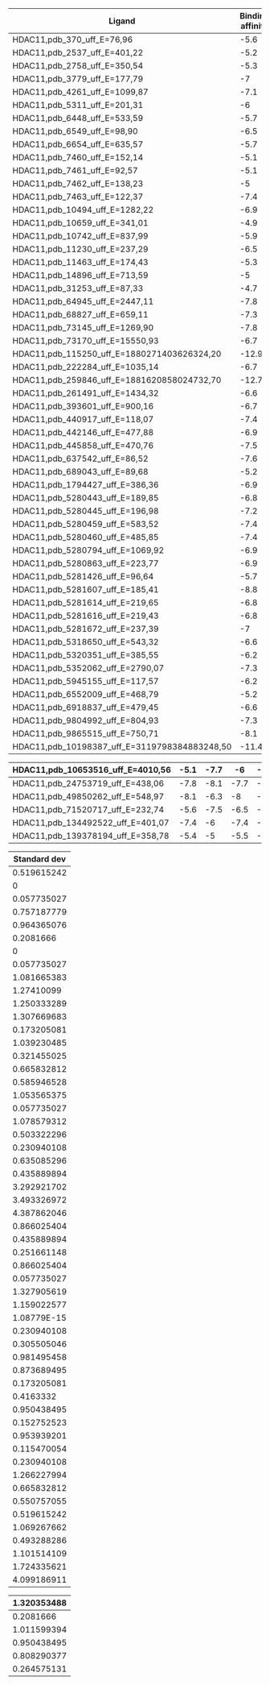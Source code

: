 ﻿|Ligand|Binding affinity|Binding affinity|Binding affinity|Average|
| - | - | - | - | - |
|HDAC11,pdb\_370\_uff\_E=76,96|-5.6|-5.6|-6.5|-5.9|
|HDAC11,pdb\_2537\_uff\_E=401,22|-5.2|-5.2|-5.2|-5.2|
|HDAC11,pdb\_2758\_uff\_E=350,54|-5.3|-5.3|-5.2|-5.26666667|
|HDAC11,pdb\_3779\_uff\_E=177,79|-7|-5.6|-5.8|-6.13333333|
|HDAC11,pdb\_4261\_uff\_E=1099,87|-7.1|-8.6|-6.8|-7.5|
|HDAC11,pdb\_5311\_uff\_E=201,31|-6|-6.4|-6.3|-6.23333333|
|HDAC11,pdb\_6448\_uff\_E=533,59|-5.7|-5.7|-5.7|-5.7|
|HDAC11,pdb\_6549\_uff\_E=98,90|-6.5|-6.4|-6.5|-6.46666667|
|HDAC11,pdb\_6654\_uff\_E=635,57|-5.7|-7.2|-5.1|-6|
|HDAC11,pdb\_7460\_uff\_E=152,14|-5.1|-7.4|-7.2|-6.56666667|
|HDAC11,pdb\_7461\_uff\_E=92,57|-5.1|-7.1|-7.4|-6.53333333|
|HDAC11,pdb\_7462\_uff\_E=138,23|-5|-7.4|-7.1|-6.5|
|HDAC11,pdb\_7463\_uff\_E=122,37|-7.4|-7.1|-7.4|-7.3|
|HDAC11,pdb\_10494\_uff\_E=1282,22|-6.9|-5.1|-6.9|-6.3|
|HDAC11,pdb\_10659\_uff\_E=341,01|-4.9|-4.8|-5.4|-5.03333333|
|HDAC11,pdb\_10742\_uff\_E=837,99|-5.9|-6.3|-5|-5.73333333|
|HDAC11,pdb\_11230\_uff\_E=237,29|-6.5|-5.4|-6.3|-6.06666667|
|HDAC11,pdb\_11463\_uff\_E=174,43|-5.3|-6.2|-7.4|-6.3|
|HDAC11,pdb\_14896\_uff\_E=713,59|-5|-4.9|-5|-4.96666667|
|HDAC11,pdb\_31253\_uff\_E=87,33|-4.7|-6.7|-6.4|-5.93333333|
|HDAC11,pdb\_64945\_uff\_E=2447,11|-7.8|-7.2|-6.8|-7.26666667|
|HDAC11,pdb\_68827\_uff\_E=659,11|-7.3|-7.7|-7.3|-7.43333333|
|HDAC11,pdb\_73145\_uff\_E=1269,90|-7.8|-6.7|-7.8|-7.43333333|
|HDAC11,pdb\_73170\_uff\_E=15550,93|-6.7|-7.4|-6.6|-6.9|
|HDAC11,pdb\_115250\_uff\_E=1880271403626324,20|-12.9|-6.8|-7.7|-9.13333333|
|HDAC11,pdb\_222284\_uff\_E=1035,14|-6.7|-12.7|-6.6|-8.66666667|
|HDAC11,pdb\_259846\_uff\_E=1881620858024732,70|-12.7|-5.1|-12.7|-10.1666667|
|HDAC11,pdb\_261491\_uff\_E=1434,32|-6.6|-6.6|-5.1|-6.1|
|HDAC11,pdb\_393601\_uff\_E=900,16|-6.7|-7.4|-6.6|-6.9|
|HDAC11,pdb\_440917\_uff\_E=118,07|-7.4|-6.9|-7.1|-7.13333333|
|HDAC11,pdb\_442146\_uff\_E=477,88|-6.9|-5.4|-6.9|-6.4|
|HDAC11,pdb\_445858\_uff\_E=470,76|-7.5|-7.6|-7.5|-7.53333333|
|HDAC11,pdb\_637542\_uff\_E=86,52|-7.6|-5.3|-7.6|-6.83333333|
|HDAC11,pdb\_689043\_uff\_E=89,68|-5.2|-7.1|-7.3|-6.53333333|
|HDAC11,pdb\_1794427\_uff\_E=386,36|-6.9|-6.9|-6.9|-6.9|
|HDAC11,pdb\_5280443\_uff\_E=189,85|-6.8|-7.2|-6.8|-6.93333333|
|HDAC11,pdb\_5280445\_uff\_E=196,98|-7.2|-7.4|-6.8|-7.13333333|
|HDAC11,pdb\_5280459\_uff\_E=583,52|-7.4|-5.7|-7.4|-6.83333333|
|HDAC11,pdb\_5280460\_uff\_E=485,85|-7.4|-6.9|-5.7|-6.66666667|
|HDAC11,pdb\_5280794\_uff\_E=1069,92|-6.9|-6.9|-6.6|-6.8|
|HDAC11,pdb\_5280863\_uff\_E=223,77|-6.9|-7.7|-7.1|-7.23333333|
|HDAC11,pdb\_5281426\_uff\_E=96,64|-5.7|-6.7|-7.6|-6.66666667|
|HDAC11,pdb\_5281607\_uff\_E=185,41|-8.8|-8.5|-8.7|-8.66666667|
|HDAC11,pdb\_5281614\_uff\_E=219,65|-6.8|-6.7|-8.4|-7.3|
|HDAC11,pdb\_5281616\_uff\_E=219,43|-6.8|-7|-6.8|-6.86666667|
|HDAC11,pdb\_5281672\_uff\_E=237,39|-7|-6.6|-7|-6.86666667|
|HDAC11,pdb\_5318650\_uff\_E=543,32|-6.6|-6.1|-8.5|-7.06666667|
|HDAC11,pdb\_5320351\_uff\_E=385,55|-6.2|-7.3|-6.1|-6.53333333|
|HDAC11,pdb\_5352062\_uff\_E=2790,07|-7.3|-6.2|-6.8|-6.76666667|
|HDAC11,pdb\_5945155\_uff\_E=117,57|-6.2|-5.3|-6.2|-5.9|
|HDAC11,pdb\_6552009\_uff\_E=468,79|-5.2|-7.1|-5.3|-5.86666667|
|HDAC11,pdb\_6918837\_uff\_E=479,45|-6.6|-7.4|-6.5|-6.83333333|
|HDAC11,pdb\_9804992\_uff\_E=804,93|-7.3|-9.3|-9.1|-8.56666667|
|HDAC11,pdb\_9865515\_uff\_E=750,71|-8.1|-11.5|-9.3|-9.63333333|
|HDAC11,pdb\_10198387\_uff\_E=3119798384883248,50|-11.4|-4.3|-11.4|-9.03333333|



|HDAC11,pdb\_10653516\_uff\_E=4010,56|-5.1|-7.7|-6|-6.26666667|
| - | - | - | - | - |
|HDAC11,pdb\_24753719\_uff\_E=438,06|-7.8|-8.1|-7.7|-7.86666667|
|HDAC11,pdb\_49850262\_uff\_E=548,97|-8.1|-6.3|-8|-7.46666667|
|HDAC11,pdb\_71520717\_uff\_E=232,74|-5.6|-7.5|-6.5|-6.53333333|
|HDAC11,pdb\_134492522\_uff\_E=401,07|-7.4|-6|-7.4|-6.93333333|
|HDAC11,pdb\_139378194\_uff\_E=358,78|-5.4|-5|-5.5|-5.3|



|Standard dev|
| - |
|0\.519615242|
|0|
|0\.057735027|
|0\.757187779|
|0\.964365076|
|0\.2081666|
|0|
|0\.057735027|
|1\.081665383|
|1\.27410099|
|1\.250333289|
|1\.307669683|
|0\.173205081|
|1\.039230485|
|0\.321455025|
|0\.665832812|
|0\.585946528|
|1\.053565375|
|0\.057735027|
|1\.078579312|
|0\.503322296|
|0\.230940108|
|0\.635085296|
|0\.435889894|
|3\.292921702|
|3\.493326972|
|4\.387862046|
|0\.866025404|
|0\.435889894|
|0\.251661148|
|0\.866025404|
|0\.057735027|
|1\.327905619|
|1\.159022577|
|1\.08779E-15|
|0\.230940108|
|0\.305505046|
|0\.981495458|
|0\.873689495|
|0\.173205081|
|0\.4163332|
|0\.950438495|
|0\.152752523|
|0\.953939201|
|0\.115470054|
|0\.230940108|
|1\.266227994|
|0\.665832812|
|0\.550757055|
|0\.519615242|
|1\.069267662|
|0\.493288286|
|1\.101514109|
|1\.724335621|
|4\.099186911|



|1\.320353488|
| - |
|0\.2081666|
|1\.011599394|
|0\.950438495|
|0\.808290377|
|0\.264575131|

